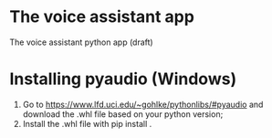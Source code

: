 # The voice assistant app
The voice assistant python app (draft)

# Installing pyaudio (Windows)

1. Go to https://www.lfd.uci.edu/~gohlke/pythonlibs/#pyaudio and download the .whl file based on your python version;
2. Install the .whl file with pip install <file name>.
